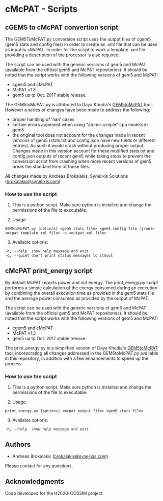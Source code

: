 # cMcPAT - Scripts 

## cGEM5 to cMcPAT convertion script

The GEM5ToMcPAT.py conversion script uses the output files of cgem5 (gem5 stats and config files) in order to create an .xml file that can be used as input to cMcPAT. In order for the script to work a template .xml file providing a description of the processor is also required. 

The script can be used with the generic versions of gem5 and McPAT (available from the official gem5 and McPAT repositories).
It should be noted that the script works with the following versions of gem5 and McPAT:
- cgem5 and cMcPAT
- McPAT v1.3
- gem5 up tp Oct. 2017 stable release.

The GEM5toMcPAT.py is attributed to Daya Khudia's [GEM5toMcPAT](https://bitbucket.org/dskhudia/gem5tomcpat) tool. However a series of changes have been made to address the following:

- proper handling of 'nan' cases
- certain errors appeared when using "atomic simple" cpu models in gem5
- the original tool does not account for the changes made in recent versions of gem5 (stats.txt and config.json have new fields or different entries). As such it would crash without producing proper output. Changes made in this version account for these modified stats.txt and config.json outputs of recent gem5 while taking steps to prevent the conversion script from crashing when more recent versions of gem5 break the standard form of these files.

All changes made by Andreas Brokalakis, Synelixis Solutions (brokalakis@synelixis.com)

### How to use the script

1. This is a python script. Make sure python is installed and change the permissions of the file to executable.

2. Usage:

```
GEM5toMcPAT.py [options] <gem5 stats file> <gem5 config file (json)> <mcpat template xml file> -o <output xml file>
```

3. Available options:

```
-h, --help	show help message and exit
-q, --quiet	don't print status messages to stdout
```


## cMcPAT print_energy script

By default McPAT reports power and not energy. The print_energy.py script performs a simple calculation of the energy consumed during an execution by combining the overall execution time as provided in the gem5 stats file and the average power consumed as provided by the output of McPAT.

The script can be used with the generic versions of gem5 and McPAT (available from the official gem5 and McPAT repositories).
It should be noted that the script works with the following versions of gem5 and McPAT:
- cgem5 and cMcPAT
- McPAT v1.3
- gem5 up tp Oct. 2017 stable release.

The print_energy.py is a simplified version of Daya Khudia's [GEM5toMcPAT](https://bitbucket.org/dskhudia/gem5tomcpat) tool, incorporating all changes addressed in the GEM5toMcPAT.py available in this repository, in addition with a few enhancements to speed up the process.

### How to use the script

1. This is a python script. Make sure python is installed and change the permissions of the file to executable.

2. Usage:

```
print_energy.py [options] <mcpat output file> <gem5 stats file> 
```

3. Available options:

```
-h, --help	show help message and exit
```

## Authors

* Andreas Brokalakis (brokalakis@synelixis.com)

Please contact for any questions.

## Acknowledgments

Code developed for the H2020-COSSIM project.